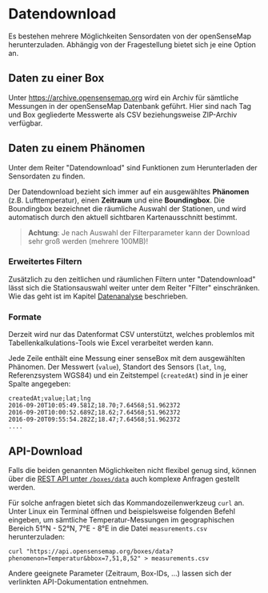 # Datendownload
Es bestehen mehrere Möglichkeiten Sensordaten von der openSenseMap herunterzuladen.
Abhängig von der Fragestellung bietet sich je eine Option an.

## Daten zu einer Box
Unter <https://archive.opensensemap.org> wird ein Archiv für sämtliche Messungen in der openSenseMap Datenbank geführt.
Hier sind nach Tag und Box gegliederte Messwerte als CSV beziehungsweise ZIP-Archiv verfügbar.

## Daten zu einem Phänomen

Unter dem Reiter "Datendownload" sind Funktionen zum Herunterladen der Sensordaten zu finden.

Der Datendownload bezieht sich immer auf ein ausgewähltes **Phänomen** (z.B. Lufttemperatur), einen **Zeitraum** und eine **Boundingbox**.
Die Boundingbox bezeichnet die räumliche Auswahl der Stationen, und wird automatisch durch den aktuell sichtbaren Kartenausschnitt bestimmt.

> **Achtung**: Je nach Auswahl der Filterparameter kann der Download sehr groß werden (mehrere 100MB)!

### Erweitertes Filtern
Zusätzlich zu den zeitlichen und räumlichen Filtern unter "Datendownload" lässt sich die Stationsauswahl weiter unter dem Reiter "Filter" einschränken.
Wie das geht ist im Kapitel [Datenanalyse](osem_datenanalyse.md) beschrieben.

### Formate
Derzeit wird nur das Datenformat CSV unterstützt, welches problemlos mit Tabellenkalkulations-Tools wie Excel verarbeitet werden kann.

Jede Zeile enthält eine Messung einer senseBox mit dem ausgewählten Phänomen.
Der Messwert (`value`), Standort des Sensors (`lat`, `lng`, Referenzsystem WGS84) und ein Zeitstempel (`createdAt`) sind in je einer Spalte angegeben:

```csv
createdAt;value;lat;lng
2016-09-20T10:05:49.581Z;18.70;7.64568;51.962372
2016-09-20T10:00:52.689Z;18.62;7.64568;51.962372
2016-09-20T09:55:54.282Z;18.47;7.64568;51.962372
....
```

## API-Download
Falls die beiden genannten Möglichkeiten nicht flexibel genug sind, können über die [REST API unter `/boxes/data`](osem_api.md#get-latest-measurements-for-a-phenomenon-as-csv-) auch komplexe Anfragen gestellt werden.

Für solche anfragen bietet sich das Kommandozeilenwerkzeug `curl` an.
Unter Linux ein Terminal öffnen und beispielsweise folgenden Befehl eingeben, um sämtliche Temperatur-Messungen im geographischen Bereich 51°N - 52°N, 7°E - 8°E in die Datei `measurements.csv` herunterzuladen:

```
curl "https://api.opensensemap.org/boxes/data?phenomenon=Temperatur&bbox=7,51,8,52" > measurements.csv
```

Andere geeignete Parameter (Zeitraum, Box-IDs, ...) lassen sich der verlinkten API-Dokumentation entnehmen.
